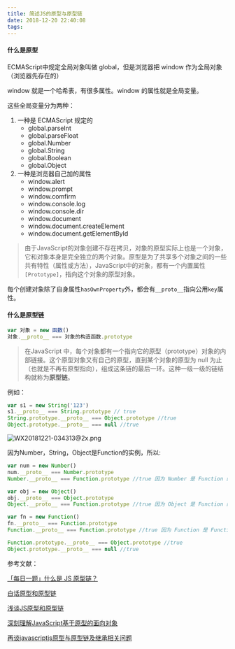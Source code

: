 ```yaml
---
title: 简述JS的原型与原型链
date: 2018-12-20 22:40:08
tags:
---
```


#### 什么是原型

ECMAScript中规定全局对象叫做 global，但是浏览器把 window 作为全局对象（浏览器先存在的）

window 就是一个哈希表，有很多属性。window 的属性就是全局变量。

这些全局变量分为两种：

1. 一种是 ECMAScript 规定的
   - global.parseInt
   - global.parseFloat
   - global.Number
   - global.String
   - global.Boolean
   - global.Object
2. 一种是浏览器自己加的属性
   - window.alert
   - window.prompt
   - window.comfirm
   - window.console.log
   - window.console.dir
   - window.document
   - window.document.createElement
   - window.document.getElementById

> 由于JavaScript的对象创建不存在拷贝，对象的原型实际上也是一个对象，它和对象本身是完全独立的两个对象。原型是为了共享多个对象之间的一些共有特性（属性或方法），JavaScript中的对象，都有一个内置属性`[Prototype]`，指向这个对象的原型对象。

每个创建对象除了自身属性`hasOwnProperty`外，都会有`__proto__`指向公用`key`属性。

#### 什么是原型链

```js
var 对象 = new 函数()
对象.__proto__ === 对象的构造函数.prototype
```

> 在JavaScript 中，每个对象都有一个指向它的原型（prototype）对象的内部链接。这个原型对象又有自己的原型，直到某个对象的原型为 null 为止（也就是不再有原型指向），组成这条链的最后一环。这种一级一级的链结构就称为**原型链**。

例如：

```js
var s1 = new String('123')
s1.__proto__ === String.prototype // true
String.prototype.__proto__ === Object.prototype //true
Object.prototype.__proto__ === null //true
```



![WX20181221-034313@2x.png](https://i.loli.net/2018/12/21/5c1bf11d60b60.png)



因为Number，String，Object是Function的实例，所以:

```js
var num = new Number()
num.__proto__ === Number.prototype
Number.__proto__ === Function.prototype //true 因为 Number 是 Function 的实例

var obj = new Object()
obj.__proto__ === Object.prototype
Object.__proto__ === Function.prototype //true 因为 Object 是 Function 的实例

var fn = new Function()
fn.__proto__ === Function.prototype
Function.__proto__ === Function.prototype //true 因为 Function 是 Function 的实例！

Function.prototype.__proto__ === Object.prototype //true
Object.prototype.__proto__ === null //true
```





参考文献：

[「每日一题」什么是 JS 原型链？](https://zhuanlan.zhihu.com/p/23090041)

[白话原型和原型链](https://juejin.im/post/599d69fc6fb9a0248f4a7b31)

[浅谈JS原型和原型链](https://zhuanlan.zhihu.com/p/23026595)

[深刻理解JavaScript基于原型的面向对象](https://www.iteye.com/topic/1126635)

[再谈javascriptjs原型与原型链及继承相关问题](https://zhuanlan.zhihu.com/p/44795802)